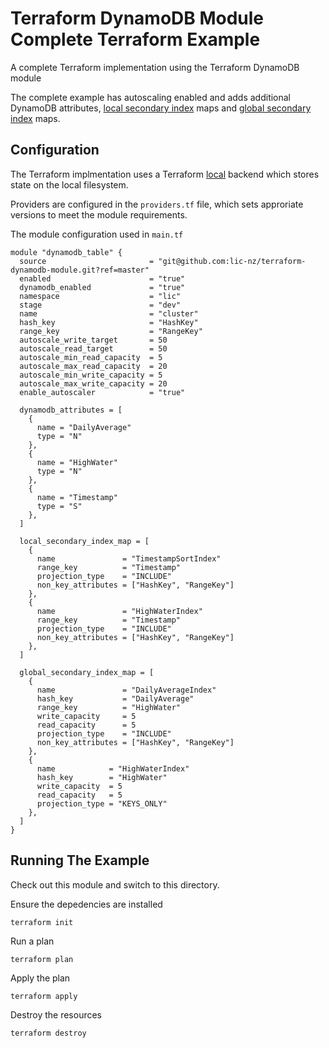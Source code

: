 # Terraform DynamoDB Module Complete Terraform Example
A complete Terraform implementation using the Terraform DynamoDB module

The complete example has autoscaling enabled and adds additional
DynamoDB attributes, [local secondary
index](https://docs.aws.amazon.com/amazondynamodb/latest/developerguide/LSI.html)
maps and [global secondary
index](https://docs.aws.amazon.com/amazondynamodb/latest/developerguide/LSI.html)
maps.

## Configuration
The Terraform implmentation uses a Terraform
[local](https://www.terraform.io/docs/backends/types/local.html) backend which
stores state on the local filesystem.

Providers are configured in the `providers.tf` file, which sets approriate
versions to meet the module requirements.

The module configuration used in `main.tf`
```
module "dynamodb_table" {
  source                       = "git@github.com:lic-nz/terraform-dynamodb-module.git?ref=master"
  enabled                      = "true"
  dynamodb_enabled             = "true"
  namespace                    = "lic"
  stage                        = "dev"
  name                         = "cluster"
  hash_key                     = "HashKey"
  range_key                    = "RangeKey"
  autoscale_write_target       = 50
  autoscale_read_target        = 50
  autoscale_min_read_capacity  = 5
  autoscale_max_read_capacity  = 20
  autoscale_min_write_capacity = 5
  autoscale_max_write_capacity = 20
  enable_autoscaler            = "true"

  dynamodb_attributes = [
    {
      name = "DailyAverage"
      type = "N"
    },
    {
      name = "HighWater"
      type = "N"
    },
    {
      name = "Timestamp"
      type = "S"
    },
  ]

  local_secondary_index_map = [
    {
      name               = "TimestampSortIndex"
      range_key          = "Timestamp"
      projection_type    = "INCLUDE"
      non_key_attributes = ["HashKey", "RangeKey"]
    },
    {
      name               = "HighWaterIndex"
      range_key          = "Timestamp"
      projection_type    = "INCLUDE"
      non_key_attributes = ["HashKey", "RangeKey"]
    },
  ]

  global_secondary_index_map = [
    {
      name               = "DailyAverageIndex"
      hash_key           = "DailyAverage"
      range_key          = "HighWater"
      write_capacity     = 5
      read_capacity      = 5
      projection_type    = "INCLUDE"
      non_key_attributes = ["HashKey", "RangeKey"]
    },
    {
      name            = "HighWaterIndex"
      hash_key        = "HighWater"
      write_capacity  = 5
      read_capacity   = 5
      projection_type = "KEYS_ONLY"
    },
  ]
}
```

## Running The Example
Check out this module and switch to this directory.

Ensure the depedencies are installed
```
terraform init
```

Run a plan
```
terraform plan
```

Apply the plan
```
terraform apply
```

Destroy the resources
```
terraform destroy
```
